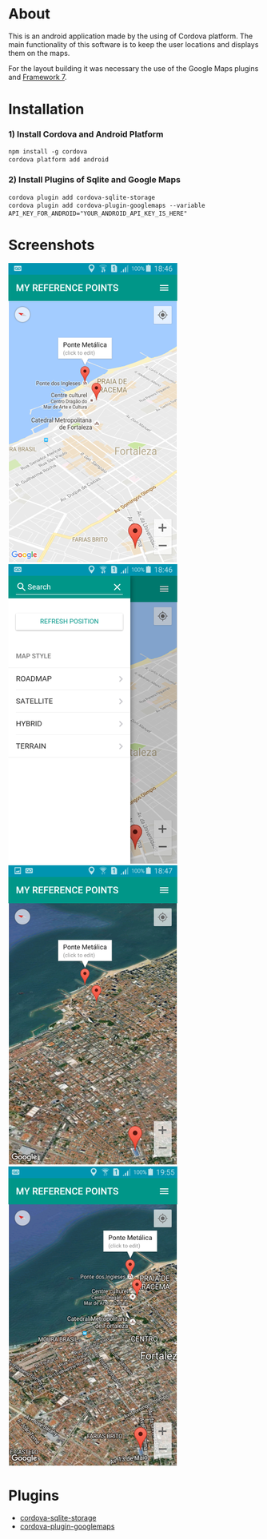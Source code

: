 # About
This is an android application made by the using of Cordova platform. The main functionality of this software is to keep the user locations and displays them on the maps.

For the layout building it was necessary the use of the Google Maps plugins and [Framework 7](https://framework7.io).

# Installation

### 1) Install Cordova and Android Platform
```shell
npm install -g cordova
cordova platform add android
```

### 2) Install Plugins of Sqlite and Google Maps
```shell
cordova plugin add cordova-sqlite-storage
cordova plugin add cordova-plugin-googlemaps --variable API_KEY_FOR_ANDROID="YOUR_ANDROID_API_KEY_IS_HERE"
```

# Screenshots
![Screenshot Maproad style](screenshot_maproad.png)
![Screenshot Navigator style](screenshot_nav.png)
![Screenshot Satellite style](screenshot_satellite.png)
![Screenshot Hybrid style](screenshot_hybrid.png)

# Plugins
- [cordova-sqlite-storage](https://github.com/litehelpers/Cordova-sqlite-storage)
- [cordova-plugin-googlemaps](https://github.com/mapsplugin/cordova-plugin-googlemaps)
